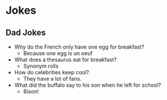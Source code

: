 # Jokes

## Dad Jokes

* Why do the French only have one egg for breakfast?
  * Because one egg is un oeuf
* What does a thesaurus eat for breakfast?
  * Synonym rolls
* How do celebrities keep cool?
  * They have a lot of fans.
* What did the buffalo say to his son when he left for school?
  * Bison! 
